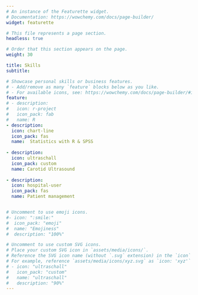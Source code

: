 ```yaml
---
# An instance of the Featurette widget.
# Documentation: https://wowchemy.com/docs/page-builder/
widget: featurette

# This file represents a page section.
headless: true

# Order that this section appears on the page.
weight: 30

title: Skills
subtitle:

# Showcase personal skills or business features.
# - Add/remove as many `feature` blocks below as you like.
# - For available icons, see: https://wowchemy.com/docs/page-builder/#icons
feature:
# - description:
#   icon: r-project
#   icon_pack: fab
#   name: R
- description:
  icon: chart-line
  icon_pack: fas
  name:  Statistics with R & SPSS
  
- description:
  icon: ultraschall
  icon_pack: custom
  name: Carotid Ultrasound
  
- description:
  icon: hospital-user
  icon_pack: fas
  name: Patient management


# Uncomment to use emoji icons.
#- icon: ":smile:"
#  icon_pack: "emoji"
#  name: "Emojiness"
#  description: "100%"  

# Uncomment to use custom SVG icons.
# Place your custom SVG icon in `assets/media/icons/`.
# Reference the SVG icon name (without `.svg` extension) in the `icon` field.
# For example, reference `assets/media/icons/xyz.svg` as `icon: 'xyz'`
# - icon: "ultraschall"
#   icon_pack: "custom"
#   name: "ultraschall"
#   description: "90%"
---
```

